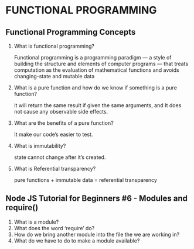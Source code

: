 # FUNCTIONAL PROGRAMMING


## Functional Programming Concepts
1. What is functional programming?

    Functional programming is a programming paradigm — a style of building the structure and elements of computer programs — that treats computation as the evaluation of mathematical functions and avoids changing-state and mutable data

2. What is a pure function and how do we know if something is a pure function?

    it will return the same result if given the same arguments, and It does not cause any observable side effects.

3. What are the benefits of a pure function?

    It make our code’s easier to test. 

4. What is immutability?

    state cannot change after it’s created.

5. What is Referential transparency?

    pure functions + immutable data = referential transparency

## Node JS Tutorial for Beginners #6 - Modules and require()
1. What is a module?
2. What does the word ‘require’ do?
3. How do we bring another module into the file the we are working in?
4. What do we have to do to make a module available?